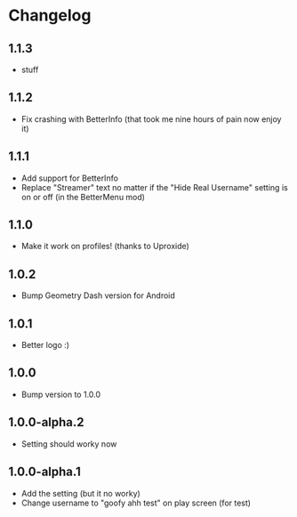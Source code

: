 # Changelog
## 1.1.3
- stuff
## 1.1.2
- Fix crashing with BetterInfo (that took me nine hours of pain now enjoy it)
## 1.1.1
- Add support for BetterInfo
- Replace "Streamer" text no matter if the "Hide Real Username" setting is on or off (in the BetterMenu mod)
## 1.1.0
- Make it work on profiles! (thanks to Uproxide)
## 1.0.2
- Bump Geometry Dash version for Android
## 1.0.1
- Better logo :)
## 1.0.0
- Bump version to 1.0.0
## 1.0.0-alpha.2
- Setting should worky now
## 1.0.0-alpha.1
- Add the setting (but it no worky)
- Change username to "goofy ahh test" on play screen (for test)
